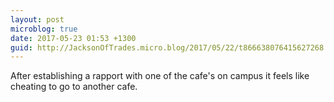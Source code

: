```yaml
---
layout: post
microblog: true
date: 2017-05-23 01:53 +1300
guid: http://JacksonOfTrades.micro.blog/2017/05/22/t866638076415627268.html
---
```

After establishing a rapport with one of the cafe's on campus it feels like cheating to go to another cafe.
